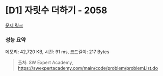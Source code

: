 # [D1] 자릿수 더하기 - 2058 

[문제 링크](https://swexpertacademy.com/main/code/problem/problemDetail.do?contestProbId=AV5QPRjqA10DFAUq) 

### 성능 요약

메모리: 42,720 KB, 시간: 91 ms, 코드길이: 217 Bytes



> 출처: SW Expert Academy, https://swexpertacademy.com/main/code/problem/problemList.do